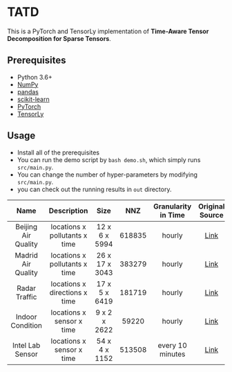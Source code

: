 # TATD

This is a PyTorch and TensorLy implementation of **Time-Aware Tensor Decomposition for Sparse Tensors**.<br>


## Prerequisites

- Python 3.6+
- [NumPy](https://numpy.org)
- [pandas](https://pandas.pydata.org/)
- [scikit-learn](https://scikit-learn.org/)
- [PyTorch](https://pytorch.org/)
- [TensorLy](http://tensorly.org/stable/index.html)


## Usage

- Install all of the prerequisites
- You can run the demo script by `bash demo.sh`, which simply runs `src/main.py`.
- You can change the number of hyper-parameters by modifying `src/main.py`.
- you can check out the running results in `out` directory.



|         Name        |          Description          |      Size      |   NNZ  | Granularity in Time |                                    Original Source                                   |
|:-------------------:|:-----------------------------:|:--------------:|:------:|:-------------------:|:------------------------------------------------------------------------------------:|
| Beijing Air Quality | locations x pollutants x time | 12 x 6 x 5994  | 618835 | hourly              | [Link](https://archive.ics.uci.edu/ml/datasets/Beijing+Multi-Site+Air-Quality+Datal) |
| Madrid Air Quality  | locations x pollutants x time | 26 x 17 x 3043 | 383279 | hourly              | [Link](https://www.kaggle.com/decide-soluciones/air-quality-madrid)                  |
| Radar Traffic       | locations x directions x time | 17 x 5 x 6419  | 181719 | hourly              | [Link](https://www.kaggle.com/vinayshanbhag/radar-traffic-data)                      |
| Indoor Condition    | locations x sensor x time     | 9 x 2 x 2622   | 59220  | hourly              | [Link](https://archive.ics.uci.edu/ml/datasets/Appliances+energy+prediction)         |
| Intel Lab Sensor    | locations x sensor x time     | 54 x 4 x 1152  | 513508 | every 10 minutes    | [Link](http://db.csail.mit.edu/labdata/labdata.html)                                 |

